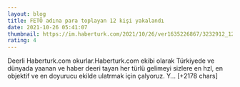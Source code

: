 ```yaml
--- 
layout: blog
title: FETÖ adına para toplayan 12 kişi yakalandı
date: 2021-10-26 05:41:07
thumbnail: https://im.haberturk.com/2021/10/26/ver1635226867/3232912_1200x627.jpg
rating: 4
---
```

Deerli Haberturk.com okurlar.Haberturk.com ekibi olarak Türkiyede ve dünyada yaanan ve haber deeri tayan her türlü gelimeyi sizlere en hzl, en objektif ve en doyurucu ekilde ulatrmak için çalyoruz. Y… [+2178 chars]